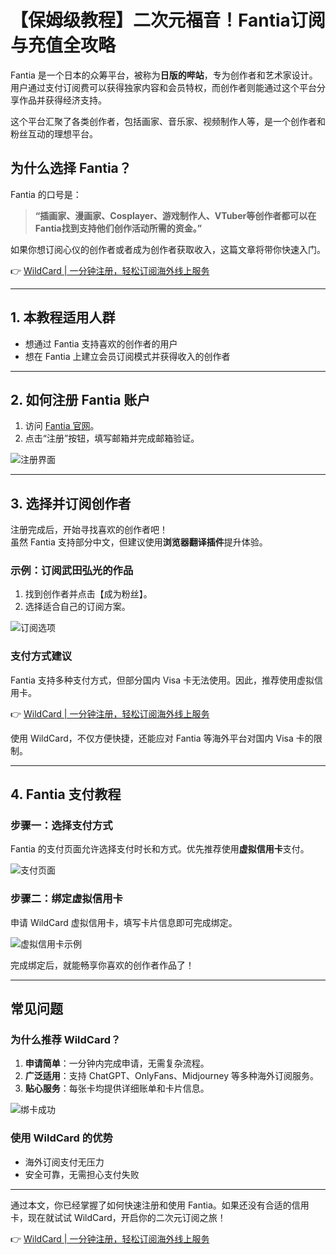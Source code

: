 # 【保姆级教程】二次元福音！Fantia订阅与充值全攻略

Fantia 是一个日本的众筹平台，被称为**日版的哔站**，专为创作者和艺术家设计。用户通过支付订阅费可以获得独家内容和会员特权，而创作者则能通过这个平台分享作品并获得经济支持。

这个平台汇聚了各类创作者，包括画家、音乐家、视频制作人等，是一个创作者和粉丝互动的理想平台。

## 为什么选择 Fantia？

Fantia 的口号是：  
> **“插画家、漫画家、Cosplayer、游戏制作人、VTuber等创作者都可以在Fantia找到支持他们创作活动所需的资金。”**

如果你想订阅心仪的创作者或者成为创作者获取收入，这篇文章将带你快速入门。

👉 [WildCard | 一分钟注册，轻松订阅海外线上服务](https://bit.ly/bewildcard)

---

## 1. 本教程适用人群

- 想通过 Fantia 支持喜欢的创作者的用户  
- 想在 Fantia 上建立会员订阅模式并获得收入的创作者  

---

## 2. 如何注册 Fantia 账户

1. 访问 [Fantia 官网](https://fantia.jp/?locale=zh-cn)。
2. 点击“注册”按钮，填写邮箱并完成邮箱验证。

![注册界面](https://blogsorachatgpt.oss-cn-shanghai.aliyuncs.com/fa1.png)

---

## 3. 选择并订阅创作者

注册完成后，开始寻找喜欢的创作者吧！  
虽然 Fantia 支持部分中文，但建议使用**浏览器翻译插件**提升体验。

### 示例：订阅武田弘光的作品

1. 找到创作者并点击【成为粉丝】。  
2. 选择适合自己的订阅方案。  

![订阅选项](https://blogsorachatgpt.oss-cn-shanghai.aliyuncs.com/fa4.png)

### 支付方式建议

Fantia 支持多种支付方式，但部分国内 Visa 卡无法使用。因此，推荐使用虚拟信用卡。

👉 [WildCard | 一分钟注册，轻松订阅海外线上服务](https://bit.ly/bewildcard)

使用 WildCard，不仅方便快捷，还能应对 Fantia 等海外平台对国内 Visa 卡的限制。

---

## 4. Fantia 支付教程

### 步骤一：选择支付方式

Fantia 的支付页面允许选择支付时长和方式。优先推荐使用**虚拟信用卡**支付。

![支付页面](https://blogsorachatgpt.oss-cn-shanghai.aliyuncs.com/fa5.png)

### 步骤二：绑定虚拟信用卡

申请 WildCard 虚拟信用卡，填写卡片信息即可完成绑定。  

![虚拟信用卡示例](https://blogsorachatgpt.oss-cn-shanghai.aliyuncs.com/fa6.png)

完成绑定后，就能畅享你喜欢的创作者作品了！

---

## 常见问题

### 为什么推荐 WildCard？

1. **申请简单**：一分钟内完成申请，无需复杂流程。  
2. **广泛适用**：支持 ChatGPT、OnlyFans、Midjourney 等多种海外订阅服务。  
3. **贴心服务**：每张卡均提供详细账单和卡片信息。  

![绑卡成功](https://blogsorachatgpt.oss-cn-shanghai.aliyuncs.com/fa7.png)

### 使用 WildCard 的优势

- 海外订阅支付无压力  
- 安全可靠，无需担心支付失败  

---

通过本文，你已经掌握了如何快速注册和使用 Fantia。如果还没有合适的信用卡，现在就试试 WildCard，开启你的二次元订阅之旅！

👉 [WildCard | 一分钟注册，轻松订阅海外线上服务](https://bit.ly/bewildcard)
